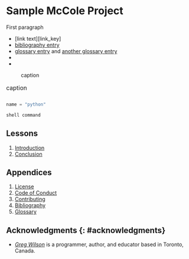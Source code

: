 # Sample McCole Project

First paragraph

<p id="terms"></p>

-   [link text][link_key]
-   [bibliography entry](b:bibref)
-   [glossary entry](g:glossref) and [another glossary entry](g:another)
-   [](#f:figure)
-   [](#t:table)

<figure id="f:figure">
  <figcaption>caption</figcaption>
</figure>

<table id="t:table">
  <caption>caption</caption>
</table>

```python
name = "python"
```

```bash
shell command
```

## Lessons

<div id="lessons" markdown="1">

1.  [Introduction](@/intro/)
1.  [Conclusion](@/finale/)

</div>

##  Appendices

<div id="appendices" markdown="1">

1.  [License](@/license/)
1.  [Code of Conduct](@/conduct/)
1.  [Contributing](@/contributing/)
1.  [Bibliography](@/bibliography/)
1.  [Glossary](@/glossary/)

</div>

## Acknowledgments {: #acknowledgments}

-   *[Greg Wilson][wilson-greg]* is a programmer, author, and educator based in Toronto, Canada.

[wilson-greg]: https://third-bit.com/
